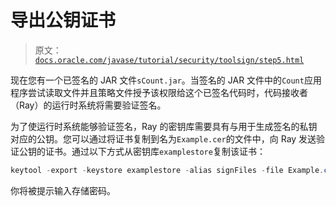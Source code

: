 # 导出公钥证书

> 原文：[`docs.oracle.com/javase/tutorial/security/toolsign/step5.html`](https://docs.oracle.com/javase/tutorial/security/toolsign/step5.html)

现在您有一个已签名的 JAR 文件`sCount.jar`。当签名的 JAR 文件中的`Count`应用程序尝试读取文件并且策略文件授予该权限给这个已签名代码时，代码接收者（Ray）的运行时系统将需要验证签名。

为了使运行时系统能够验证签名，Ray 的密钥库需要具有与用于生成签名的私钥对应的公钥。您可以通过将证书复制到名为`Example.cer`的文件中，向 Ray 发送验证公钥的证书。通过以下方式从密钥库`examplestore`复制该证书：

```java
keytool -export -keystore examplestore -alias signFiles -file Example.cer

```

你将被提示输入存储密码。
